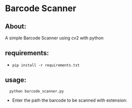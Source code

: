 # Barcode Scanner

## About:
A simple Barcode Scanner using cv2 with python

## requirements:
* <code>pip install -r requirements.txt</code>

## usage:
      python barcode_scanner.py
  
* Enter the path the barcode to be scanned with extension:
